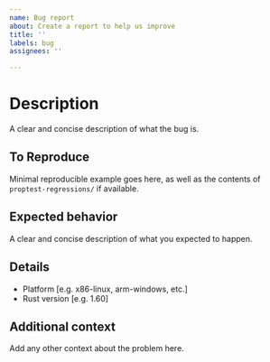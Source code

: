 ```yaml
---
name: Bug report
about: Create a report to help us improve
title: ''
labels: bug
assignees: ''

---
```


# Description

A clear and concise description of what the bug is.

## To Reproduce

Minimal reproducible example goes here, as well as the contents of `proptest-regressions/` if available.

## Expected behavior
A clear and concise description of what you expected to happen.

## Details

- Platform [e.g. x86-linux, arm-windows, etc.]
- Rust version [e.g. 1.60]

## Additional context

Add any other context about the problem here.

